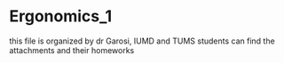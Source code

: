 # Ergonomics_1
this file is organized by dr Garosi, IUMD and TUMS students can find the attachments and their homeworks 
